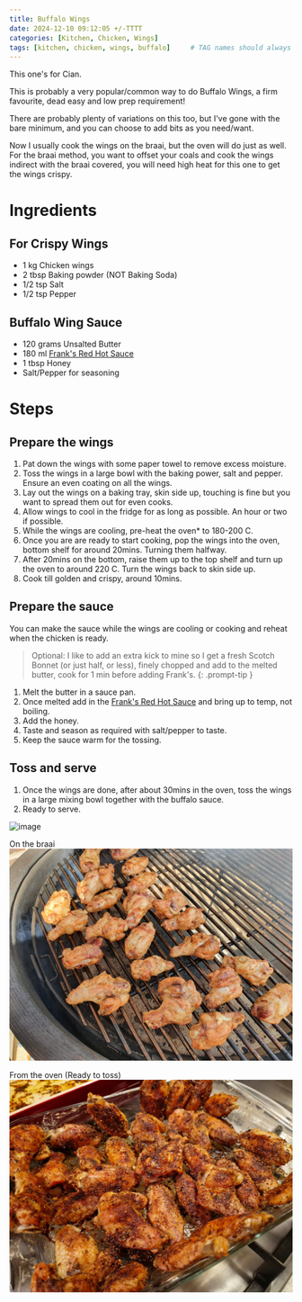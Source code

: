 ```yaml
---
title: Buffalo Wings
date: 2024-12-10 09:12:05 +/-TTTT
categories: [Kitchen, Chicken, Wings]
tags: [kitchen, chicken, wings, buffalo]     # TAG names should always be lowercase
---
```


This one's for Cian.

This is probably a very popular/common way to do Buffalo Wings, a firm favourite, dead easy and low prep requirement!

There are probably plenty of variations on this too, but I've gone with the bare minimum, and you can choose to add bits as you need/want.

Now I usually cook the wings on the braai, but the oven will do just as well. For the braai method, you want to offset your coals and cook the wings indirect with the braai covered, you will need high heat for this one to get the wings crispy.

# Ingredients

## For Crispy Wings
- 1 kg Chicken wings
- 2 tbsp Baking powder (NOT Baking Soda)
- 1/2 tsp Salt
- 1/2 tsp Pepper

## Buffalo Wing Sauce
- 120 grams Unsalted Butter
- 180 ml <a href="https://amzn.eu/d/iR3vThY" target="_blank">Frank's Red Hot Sauce</a>
- 1 tbsp Honey
- Salt/Pepper for seasoning

# Steps

## Prepare the wings
1. Pat down the wings with some paper towel to remove excess moisture.
2. Toss the wings in a large bowl with the baking power, salt and pepper. Ensure an even coating on all the wings.
3. Lay out the wings on a baking tray, skin side up, touching is fine but you want to spread them out for even cooks.
4. Allow wings to cool in the fridge for as long as possible. An hour or two if possible.
5. While the wings are cooling, pre-heat the oven* to 180-200 C.
6. Once you are are ready to start cooking, pop the wings into the oven, bottom shelf for around 20mins. Turning them halfway.
7. After 20mins on the bottom, raise them up to the top shelf and turn up the oven to around 220 C. Turn the wings back to skin side up.
8. Cook till golden and crispy, around 10mins.

## Prepare the sauce

You can make the sauce while the wings are cooling or cooking and reheat when the chicken is ready.

> Optional: I like to add an extra kick to mine so I get a fresh Scotch Bonnet (or just half, or less), finely chopped and add to the melted butter, cook for 1 min before adding Frank's.
{: .prompt-tip }

1. Melt the butter in a sauce pan.
2. Once melted add in the <a href="https://amzn.eu/d/iR3vThY" target="_blank">Frank's Red Hot Sauce</a> and bring up to temp, not boiling.
3. Add the honey.
4. Taste and season as required with salt/pepper to taste.
5. Keep the sauce warm for the tossing.

## Toss and serve

1. Once the wings are done, after about 30mins in the oven, toss the wings in a large mixing bowl together with the buffalo sauce.
2. Ready to serve.

 ![image](/assets/img/buffalowings/buff_wings.jpg)

 On the braai
 ![image](/assets/img/buffalowings/braai_buff_wings.jpg)

 From the oven (Ready to toss)
  ![image](/assets/img/buffalowings/oven_buff_wings.jpg)

